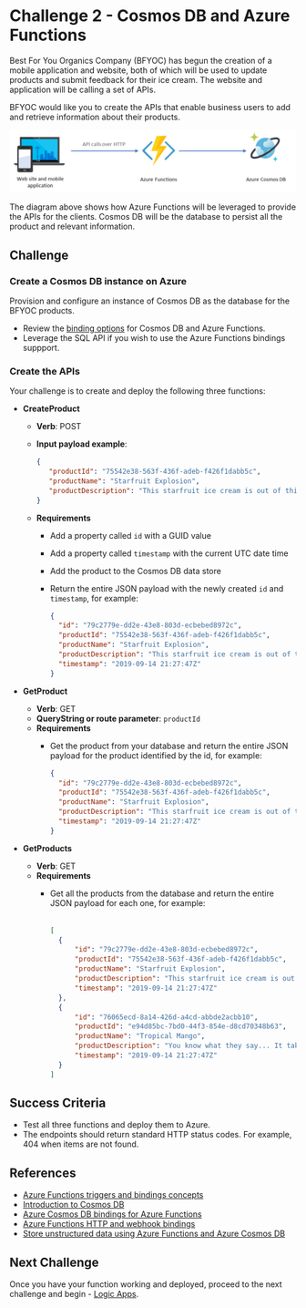 # Challenge 2 - Cosmos DB and Azure Functions

Best For You Organics Company (BFYOC) has begun the creation of a mobile application and website, both of which will be used to update products and submit feedback for their ice cream. The website and application will be calling a set of APIs.

BFYOC would like you to create the APIs that enable business users to add and retrieve information about their products.

![Functions and Cosmos DB](../Images/challenge-2.png)

The diagram above shows how Azure Functions will be leveraged to provide the APIs for the clients. Cosmos DB will be the database to persist all the product and relevant information.

## Challenge

### Create a Cosmos DB instance on Azure

Provision and configure an instance of Cosmos DB as the database for the BFYOC products. 
* Review the [binding options](https://docs.microsoft.com/en-us/azure/azure-functions/functions-bindings-cosmosdb-v2) for Cosmos DB and Azure Functions.
* Leverage the SQL API if you wish to use the Azure Functions bindings suppport.

### Create the APIs

Your challenge is to create and deploy the following three functions:

* **CreateProduct**
  * **Verb**: POST
  * **Input payload example**:

    ``` JSON
    {
       "productId": "75542e38-563f-436f-adeb-f426f1dabb5c",
       "productName": "Starfruit Explosion",
       "productDescription": "This starfruit ice cream is out of this world!"
    }
    ```

  * **Requirements**
    * Add a property called `id` with a GUID value
    * Add a property called `timestamp` with the current UTC date time    
    * Add the product to the Cosmos DB data store
    * Return the entire JSON payload with the newly created `id` and
     `timestamp`, for example:

      ``` JSON
      {
        "id": "79c2779e-dd2e-43e8-803d-ecbebed8972c",      
        "productId": "75542e38-563f-436f-adeb-f426f1dabb5c",
        "productName": "Starfruit Explosion",
        "productDescription": "This starfruit ice cream is out of this world!",        
        "timestamp": "2019-09-14 21:27:47Z"        
      }
      ```

* **GetProduct**
  * **Verb**: GET
  * **QueryString or route parameter**: `productId`
  * **Requirements**
    * Get the product from your database and return the entire JSON payload for
     the product identified by the id, for example:

      ``` JSON
      {
        "id": "79c2779e-dd2e-43e8-803d-ecbebed8972c",      
        "productId": "75542e38-563f-436f-adeb-f426f1dabb5c",
        "productName": "Starfruit Explosion",
        "productDescription": "This starfruit ice cream is out of this world!",        
        "timestamp": "2019-09-14 21:27:47Z"        
      }
      ```

* **GetProducts**
  * **Verb**: GET
  * **Requirements**
    * Get all the products from the database and return the entire
      JSON payload for each one, for example:

      ``` JSON

      [
        {
            "id": "79c2779e-dd2e-43e8-803d-ecbebed8972c",      
            "productId": "75542e38-563f-436f-adeb-f426f1dabb5c",
            "productName": "Starfruit Explosion",
            "productDescription": "This starfruit ice cream is out of this world!",        
            "timestamp": "2019-09-14 21:27:47Z"        
        },
        {
            "id": "76065ecd-8a14-426d-a4cd-abbde2acbb10",      
            "productId": "e94d85bc-7bd0-44f3-854e-d8cd70348b63",
            "productName": "Tropical Mango",
            "productDescription": "You know what they say... It takes two.  You.  And this ice cream.",        
            "timestamp": "2019-09-14 21:27:47Z"        
        }
      ]

      ```

## Success Criteria

* Test all three functions and deploy them to Azure.
* The endpoints should return standard HTTP status codes. For example, 404 when items are not found.

## References

* [Azure Functions triggers and bindings concepts](https://docs.microsoft.com/en-us/azure/azure-functions/functions-triggers-bindings)
* [Introduction to Cosmos DB](https://docs.microsoft.com/en-us/azure/cosmos-db/introduction)
* [Azure Cosmos DB bindings for Azure Functions](https://docs.microsoft.com/en-us/azure/azure-functions/functions-bindings-cosmosdb-v2)
* [Azure Functions HTTP and webhook bindings](https://docs.microsoft.com/en-us/azure/azure-functions/functions-bindings-http-webhook)
* [Store unstructured data using Azure Functions and Azure Cosmos DB](https://docs.microsoft.com/en-us/azure/azure-functions/functions-integrate-store-unstructured-data-cosmosdb)

## Next Challenge

Once you have your function working and deployed, proceed to the next challenge and begin - [Logic Apps](..//Challenge-3-Logic-Apps/readme.md).